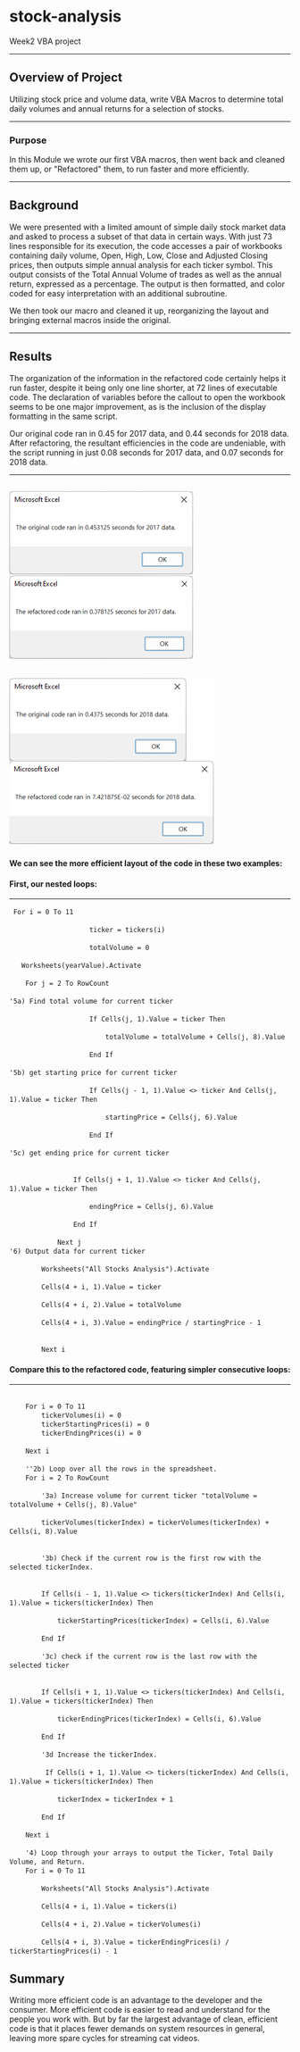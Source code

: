 # stock-analysis

Week2 VBA project

---
## Overview of Project

Utilizing stock price and volume data, write VBA Macros to determine total daily volumes and annual returns for a selection of stocks. 

---
### Purpose

In this Module we wrote our first VBA macros, then went back and cleaned them up, or "Refactored" them, to run faster and more efficiently. 

---
## Background

We were presented with a limited amount of simple daily stock market data and asked to process a subset of that data in certain ways. With just 73 lines responsible for its execution, the code accesses a pair of workbooks containing daily volume, Open, High, Low, Close and Adjusted Closing prices, then outputs simple annual analysis for each ticker symbol. This output consists of the Total Annual Volume of trades as well as the annual return, expressed as a percentage. The output is then formatted, and color coded for easy interpretation with an additional subroutine. 

We then took our macro and cleaned it up, reorganizing the layout and bringing external macros inside the original.

---
## Results

The organization of the information in the refactored code certainly helps it run faster, despite it being only one line shorter, at 72 lines of executable code. The declaration of variables before the callout to open the workbook seems to be one major improvement, as is the inclusion of the display formatting in the same script. 

Our original code ran in 0.45 for 2017 data, and 0.44 seconds for 2018 data. After refactoring, the resultant efficiencies in the code are undeniable, with the script running in just 0.08 seconds for 2017 data, and 0.07 seconds for 2018 data.

---
![VBA_Challenge_2017](VBA_Challenge_2017.png)
---
![VBA_Challenge_2018](VBA_Challenge_2018.png)
---
#### We can see the more efficient layout of the code in these two examples:

#### First, our nested loops:
---
```
 For i = 0 To 11
                    
                    ticker = tickers(i)
                    
                    totalVolume = 0
   
   Worksheets(yearValue).Activate
   
    For j = 2 To RowCount
       
'5a) Find total volume for current ticker
                
                	If Cells(j, 1).Value = ticker Then

                    	totalVolume = totalVolume + Cells(j, 8).Value

                	End If
                
'5b) get starting price for current ticker
       
                	If Cells(j - 1, 1).Value <> ticker And Cells(j, 1).Value = ticker Then

                    	startingPrice = Cells(j, 6).Value

                	End If
        
'5c) get ending price for current ticker

            
                If Cells(j + 1, 1).Value <> ticker And Cells(j, 1).Value = ticker Then

                    endingPrice = Cells(j, 6).Value
            
                End If
                
            Next j
'6) Output data for current ticker
        
        Worksheets("All Stocks Analysis").Activate
        
        Cells(4 + i, 1).Value = ticker
        
        Cells(4 + i, 2).Value = totalVolume
        
        Cells(4 + i, 3).Value = endingPrice / startingPrice - 1

                 
        Next i
```    
#### Compare this to the refactored code, featuring simpler consecutive loops:
---
```

    For i = 0 To 11
        tickerVolumes(i) = 0
        tickerStartingPrices(i) = 0
        tickerEndingPrices(i) = 0
        
    Next i
        
    ''2b) Loop over all the rows in the spreadsheet.
    For i = 2 To RowCount
    
        '3a) Increase volume for current ticker "totalVolume = totalVolume + Cells(j, 8).Value"
        
        tickerVolumes(tickerIndex) = tickerVolumes(tickerIndex) + Cells(i, 8).Value
        
        
        '3b) Check if the current row is the first row with the selected tickerIndex.
        
        
        If Cells(i - 1, 1).Value <> tickers(tickerIndex) And Cells(i, 1).Value = tickers(tickerIndex) Then
        
            tickerStartingPrices(tickerIndex) = Cells(i, 6).Value
        
        End If
        
        '3c) check if the current row is the last row with the selected ticker

        
        If Cells(i + 1, 1).Value <> tickers(tickerIndex) And Cells(i, 1).Value = tickers(tickerIndex) Then
        
            tickerEndingPrices(tickerIndex) = Cells(i, 6).Value
        
        End If
            
        '3d Increase the tickerIndex.
            
         If Cells(i + 1, 1).Value <> tickers(tickerIndex) And Cells(i, 1).Value = tickers(tickerIndex) Then
            
            tickerIndex = tickerIndex + 1
        
        End If
    
    Next i
    
    '4) Loop through your arrays to output the Ticker, Total Daily Volume, and Return.
    For i = 0 To 11
        
        Worksheets("All Stocks Analysis").Activate
        
        Cells(4 + i, 1).Value = tickers(i)
        
        Cells(4 + i, 2).Value = tickerVolumes(i)
        
        Cells(4 + i, 3).Value = tickerEndingPrices(i) / tickerStartingPrices(i) - 1

```

## Summary

Writing more efficient code is an advantage to the developer and the consumer. More efficient code is easier to read and understand for the people you work with. But by far the largest advantage of clean, efficient code is that it places fewer demands on system resources in general, leaving more spare cycles for streaming cat videos.
